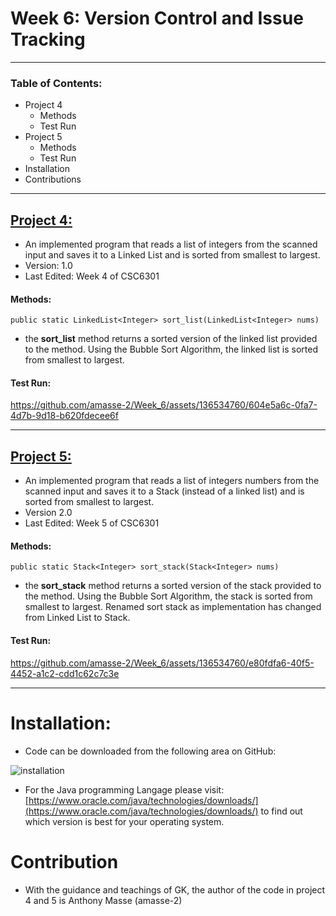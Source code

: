 # Week 6: Version Control and Issue Tracking
---
### Table of Contents:
- Project 4
  - Methods
  - Test Run
- Project 5
  - Methods
  - Test Run
- Installation
- Contributions
---
## [Project 4:](https://github.com/amasse-2/Week_6/blob/main/project_4.java)
- An implemented program that reads a list of integers from the scanned input and saves it to a Linked List and is sorted from smallest to largest.
- Version: 1.0
- Last Edited: Week 4 of CSC6301
  
#### Methods:
  ```public static LinkedList<Integer> sort_list(LinkedList<Integer> nums)```
  - the **sort_list** method returns a sorted version of the linked list provided to the method. Using the Bubble Sort Algorithm, the linked list is sorted from smallest to largest.

#### Test Run:

https://github.com/amasse-2/Week_6/assets/136534760/604e5a6c-0fa7-4d7b-9d18-b620fdecee6f

---

## [Project 5:](https://github.com/amasse-2/Week_6/blob/main/project_5.java)
- An implemented program that reads a list of integers numbers from the scanned input and saves it to a Stack (instead of a linked list) and is sorted from smallest to largest.
- Version 2.0
- Last Edited: Week 5 of CSC6301
  
#### Methods:
  ```public static Stack<Integer> sort_stack(Stack<Integer> nums)```
  -  the **sort_stack** method returns a sorted version of the stack provided to the method. Using the Bubble Sort Algorithm, the stack is sorted from smallest to largest. Renamed sort stack as implementation has changed from Linked List to Stack. 

#### Test Run:

https://github.com/amasse-2/Week_6/assets/136534760/e80fdfa6-40f5-4452-a1c2-cdd1c62c7c3e

---
# Installation:
- Code can be downloaded from the following area on GitHub:
  
![installation](https://github.com/amasse-2/Week_6/assets/136534760/7cefac40-6975-41af-b3e0-b548beba83c9)

- For the Java programming Langage please visit: [https://www.oracle.com/java/technologies/downloads/](https://www.oracle.com/java/technologies/downloads/) to find out which version is best for your operating system. 

# Contribution
- With the guidance and teachings of GK, the author of the code in project 4 and 5 is Anthony Masse (amasse-2)

